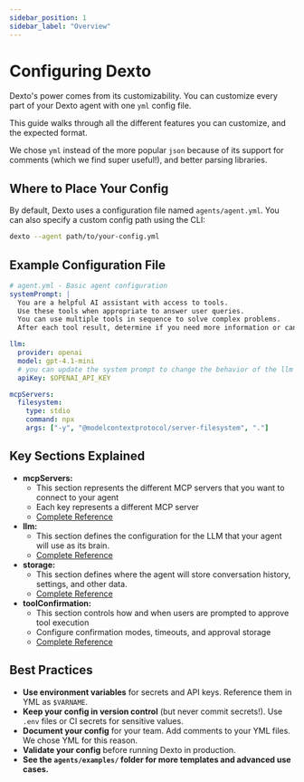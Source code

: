 ```yaml
---
sidebar_position: 1
sidebar_label: "Overview"
---
```


# Configuring Dexto

Dexto's power comes from its customizability. You can customize every part of your Dexto agent with one `yml` config file. 

This guide walks through all the different features you can customize, and the expected format.

We chose `yml` instead of the more popular `json` because of its support for comments (which we find super useful!), and better parsing libraries.

## Where to Place Your Config

By default, Dexto uses a configuration file named `agents/agent.yml`. You can also specify a custom config path using the CLI:

```bash
dexto --agent path/to/your-config.yml
```

## Example Configuration File

```yaml
# agent.yml - Basic agent configuration
systemPrompt: |
  You are a helpful AI assistant with access to tools.
  Use these tools when appropriate to answer user queries.
  You can use multiple tools in sequence to solve complex problems.
  After each tool result, determine if you need more information or can provide a final answer.

llm:
  provider: openai
  model: gpt-4.1-mini
  # you can update the system prompt to change the behavior of the llm
  apiKey: $OPENAI_API_KEY

mcpServers:
  filesystem:
    type: stdio
    command: npx
    args: ["-y", "@modelcontextprotocol/server-filesystem", "."]

```

## Key Sections Explained

- **mcpServers:**
  - This section represents the different MCP servers that you want to connect to your agent
  - Each key represents a different MCP server
  - [Complete Reference](../../mcp/connecting-servers)
- **llm:**
  - This section defines the configuration for the LLM that your agent will use as its brain.
  - [Complete Reference](./llm)
- **storage:**
  - This section defines where the agent will store conversation history, settings, and other data. 
  - [Complete Reference](./storage)
- **toolConfirmation:**
  - This section controls how and when users are prompted to approve tool execution
  - Configure confirmation modes, timeouts, and approval storage
  - [Complete Reference](./toolConfirmation)

## Best Practices

- **Use environment variables** for secrets and API keys. Reference them in YML as `$VARNAME`.
- **Keep your config in version control** (but never commit secrets!). Use `.env` files or CI secrets for sensitive values.
- **Document your config** for your team. Add comments to your YML files. We chose YML for this reason.
- **Validate your config** before running Dexto in production.
- **See the `agents/examples/` folder for more templates and advanced use cases.**
 